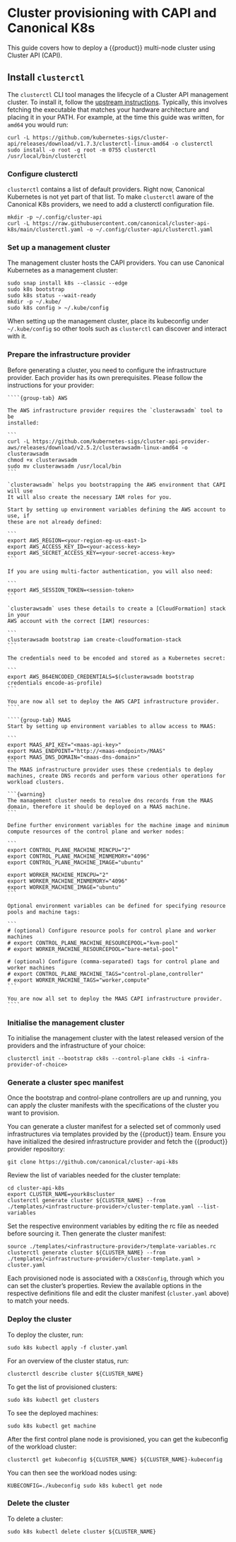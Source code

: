 # Cluster provisioning with CAPI and Canonical K8s

This guide covers how to deploy a {{product}} multi-node cluster
using Cluster API (CAPI).

## Install `clusterctl`

The `clusterctl` CLI tool manages the lifecycle of a Cluster API management
cluster. To install it, follow the [upstream instructions]. Typically, this
involves fetching the executable that matches your hardware architecture and
placing it in your PATH. For example, at the time this guide was written,
for `amd64` you would run:

```
curl -L https://github.com/kubernetes-sigs/cluster-api/releases/download/v1.7.3/clusterctl-linux-amd64 -o clusterctl
sudo install -o root -g root -m 0755 clusterctl /usr/local/bin/clusterctl
```

### Configure clusterctl

`clusterctl` contains a list of default providers. Right now, Canonical
Kubernetes is not yet part of that list. To make `clusterctl` aware of the
Canonical K8s providers, we need to add a clusterctl configuration file.

```
mkdir -p ~/.config/cluster-api
curl -L https://raw.githubusercontent.com/canonical/cluster-api-k8s/main/clusterctl.yaml -o ~/.config/cluster-api/clusterctl.yaml
```

### Set up a management cluster

The management cluster hosts the CAPI providers. You can use Canonical
Kubernetes as a management cluster:

```
sudo snap install k8s --classic --edge
sudo k8s bootstrap
sudo k8s status --wait-ready
mkdir -p ~/.kube/
sudo k8s config > ~/.kube/config
```

When setting up the management cluster, place its kubeconfig under
`~/.kube/config` so other tools such as `clusterctl` can discover and interact
with it.

### Prepare the infrastructure provider

Before generating a cluster, you need to configure the infrastructure provider.
Each provider has its own prerequisites. Please follow the instructions
for your provider:

`````{tabs}
````{group-tab} AWS

The AWS infrastructure provider requires the `clusterawsadm` tool to be
installed:

```
curl -L https://github.com/kubernetes-sigs/cluster-api-provider-aws/releases/download/v2.5.2/clusterawsadm-linux-amd64 -o clusterawsadm
chmod +x clusterawsadm
sudo mv clusterawsadm /usr/local/bin
```

`clusterawsadm` helps you bootstrapping the AWS environment that CAPI will use
It will also create the necessary IAM roles for you.

Start by setting up environment variables defining the AWS account to use, if
these are not already defined:

```
export AWS_REGION=<your-region-eg-us-east-1>
export AWS_ACCESS_KEY_ID=<your-access-key>
export AWS_SECRET_ACCESS_KEY=<your-secret-access-key>
```

If you are using multi-factor authentication, you will also need:

```
export AWS_SESSION_TOKEN=<session-token>
```

`clusterawsadm` uses these details to create a [CloudFormation] stack in your
AWS account with the correct [IAM] resources:

```
clusterawsadm bootstrap iam create-cloudformation-stack
```

The credentials need to be encoded and stored as a Kubernetes secret:

```
export AWS_B64ENCODED_CREDENTIALS=$(clusterawsadm bootstrap credentials encode-as-profile)
```

You are now all set to deploy the AWS CAPI infrastructure provider.
````

````{group-tab} MAAS
Start by setting up environment variables to allow access to MAAS:

```
export MAAS_API_KEY="<maas-api-key>"
export MAAS_ENDPOINT="http://<maas-endpoint>/MAAS"
export MAAS_DNS_DOMAIN="<maas-dns-domain>"
```
The MAAS infrastructure provider uses these credentials to deploy machines, create DNS records and perform various other operations for workload clusters.

```{warning}
The management cluster needs to resolve dns records from the MAAS domain, therefore it should be deployed on a MAAS machine.
```

Define further environment variables for the machine image and minimum compute resources of the control plane and worker nodes:

```
export CONTROL_PLANE_MACHINE_MINCPU="2"
export CONTROL_PLANE_MACHINE_MINMEMORY="4096"
export CONTROL_PLANE_MACHINE_IMAGE="ubuntu"

export WORKER_MACHINE_MINCPU="2"
export WORKER_MACHINE_MINMEMORY="4096"
export WORKER_MACHINE_IMAGE="ubuntu"
```

Optional environment variables can be defined for specifying resource pools and machine tags:

```
# (optional) Configure resource pools for control plane and worker machines
# export CONTROL_PLANE_MACHINE_RESOURCEPOOL="kvm-pool"
# export WORKER_MACHINE_RESOURCEPOOL="bare-metal-pool"

# (optional) Configure (comma-separated) tags for control plane and worker machines
# export CONTROL_PLANE_MACHINE_TAGS="control-plane,controller"
# export WORKER_MACHINE_TAGS="worker,compute"
```

You are now all set to deploy the MAAS CAPI infrastructure provider.
````
`````

### Initialise the management cluster

To initialise the management cluster with the latest released version of the
providers and the infrastructure of your choice:

```
clusterctl init --bootstrap ck8s --control-plane ck8s -i <infra-provider-of-choice>
```

### Generate a cluster spec manifest

Once the bootstrap and control-plane controllers are up and running, you can
apply the cluster manifests with the specifications of the cluster you want to
provision.

You can generate a cluster manifest for a selected set of commonly used
infrastructures via templates provided by the {{product}} team.
Ensure you have initialized the desired infrastructure provider and fetch
the {{product}} provider repository:

```
git clone https://github.com/canonical/cluster-api-k8s
```

Review the list of variables needed for the cluster template:

```
cd cluster-api-k8s
export CLUSTER_NAME=yourk8scluster
clusterctl generate cluster ${CLUSTER_NAME} --from ./templates/<infrastructure-provider>/cluster-template.yaml --list-variables
```

Set the respective environment variables by editing the rc file as needed
before sourcing it. Then generate the cluster manifest:

```
source ./templates/<infrastructure-provider>/template-variables.rc
clusterctl generate cluster ${CLUSTER_NAME} --from ./templates/<infrastructure-provider>/cluster-template.yaml > cluster.yaml
```

Each provisioned node is associated with a `CK8sConfig`, through which you can
set the cluster’s properties. Review the available options in the respective
definitions file and edit the cluster manifest (`cluster.yaml` above) to match
your needs.

### Deploy the cluster

To deploy the cluster, run:

```
sudo k8s kubectl apply -f cluster.yaml
```

For an overview of the cluster status, run:

```
clusterctl describe cluster ${CLUSTER_NAME}
```

To get the list of provisioned clusters:

```
sudo k8s kubectl get clusters
```

To see the deployed machines:

```
sudo k8s kubectl get machine
```

After the first control plane node is provisioned, you can get the kubeconfig
of the workload cluster:

```
clusterctl get kubeconfig ${CLUSTER_NAME} ${CLUSTER_NAME}-kubeconfig
```

You can then see the workload nodes using:

```
KUBECONFIG=./kubeconfig sudo k8s kubectl get node
```

### Delete the cluster

To delete a cluster:

```
sudo k8s kubectl delete cluster ${CLUSTER_NAME}
```

<!-- Links -->
[upstream instructions]: https://cluster-api.sigs.k8s.io/user/quick-start#install-clusterctl
[getting-started]: ../tutorial/getting-started.md
[CloudFormation]: https://docs.aws.amazon.com/AWSCloudFormation/latest/UserGuide/Welcome.html
[IAM]: https://docs.aws.amazon.com/IAM/latest/UserGuide/id_roles.html
